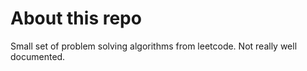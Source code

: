 # About this repo

Small set of problem solving algorithms from leetcode. Not really well documented.

